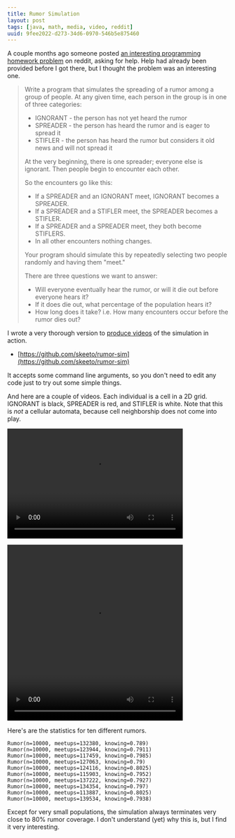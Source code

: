 ```yaml
---
title: Rumor Simulation
layout: post
tags: [java, math, media, video, reddit]
uuid: 9fee2022-d273-34d6-0970-546b5e875460
---
```


A couple months ago someone posted
[an interesting programming homework problem][reddit] on reddit,
asking for help. Help had already been provided before I got there,
but I thought the problem was an interesting one.

> Write a program that simulates the spreading of a rumor among a group
> of people. At any given time, each person in the group is in one of
> three categories:
>
> * IGNORANT - the person has not yet heard the rumor
> * SPREADER - the person has heard the rumor and is eager to spread it
> * STIFLER - the person has heard the rumor but considers it old news
>   and will not spread it
>
> At the very beginning, there is one spreader; everyone else is
> ignorant. Then people begin to encounter each other.
>
> So the encounters go like this:
>
> * If a SPREADER and an IGNORANT meet, IGNORANT becomes a SPREADER.
> * If a SPREADER and a STIFLER meet, the SPREADER becomes a STIFLER.
> * If a SPREADER and a SPREADER meet, they both become STIFLERS.
> * In all other encounters nothing changes.
>
> Your program should simulate this by repeatedly selecting two people
> randomly and having them "meet."
>
> There are three questions we want to answer:
>
> * Will everyone eventually hear the rumor, or will it die out before
>   everyone hears it?
> * If it does die out, what percentage of the population hears it?
> * How long does it take? i.e. How many encounters occur before the
>   rumor dies out?


I wrote a very thorough version to [produce videos][videos] of the
simulation in action.

* [https://github.com/skeeto/rumor-sim](https://github.com/skeeto/rumor-sim)

It accepts some command line arguments, so you don't need to edit any
code just to try out some simple things.

And here are a couple of videos. Each individual is a cell in a 2D
grid. IGNORANT is black, SPREADER is red, and STIFLER is white. Note
that this is *not* a cellular automata, because cell neighborship does
not come into play.

<video src="https://s3.amazonaws.com/nullprogram/rumor/rumor-small.webm"
       controls="controls" width="400" height="250">
</video>

<video src="https://s3.amazonaws.com/nullprogram/rumor/rumor.webm"
       controls="controls" width="400" height="400">
</video>

Here's are the statistics for ten different rumors.

    Rumor(n=10000, meetups=132380, knowing=0.789)
    Rumor(n=10000, meetups=123944, knowing=0.7911)
    Rumor(n=10000, meetups=117459, knowing=0.7985)
    Rumor(n=10000, meetups=127063, knowing=0.79)
    Rumor(n=10000, meetups=124116, knowing=0.8025)
    Rumor(n=10000, meetups=115903, knowing=0.7952)
    Rumor(n=10000, meetups=137222, knowing=0.7927)
    Rumor(n=10000, meetups=134354, knowing=0.797)
    Rumor(n=10000, meetups=113887, knowing=0.8025)
    Rumor(n=10000, meetups=139534, knowing=0.7938)

Except for very small populations, the simulation always terminates
very close to 80% rumor coverage. I don't understand (yet) why this
is, but I find it very interesting.


[reddit]: http://old.reddit.com/r/javahelp/comments/ngvp4/
[videos]: /blog/2011/11/28/

